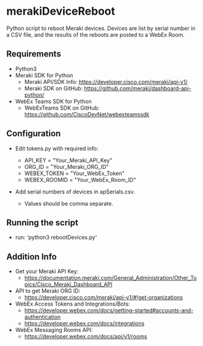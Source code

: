 # merakiDeviceReboot
Python script to reboot Meraki devices.  Devices are list by serial number in a CSV file, and the results of the reboots are posted to a WebEx Room.

## Requirements
* Python3
* Meraki SDK for Python
  * Meraki API/SDK Info: https://developer.cisco.com/meraki/api-v1/
  * Meraki SDK on GitHub: https://github.com/meraki/dashboard-api-python/
* WebEx Teams SDK for Python
  * WebExTeams SDK on GitHub: https://github.com/CiscoDevNet/webexteamssdk

## Configuration
* Edit tokens.py with required info:
  * API_KEY = "Your_Meraki_API_Key"
  * ORG_ID = "Your_Meraki_ORG_ID"
  * WEBEX_TOKEN = "Your_WebEx_Token"
  * WEBEX_ROOMID = "Your_WebEx_Room_ID"

* Add serial numbers of devices in apSerials.csv.  
  * Values should be comma separate.

## Running the script
* run: 'python3 rebootDevices.py'

## Addition Info
* Get your Meraki API Key:
  * https://documentation.meraki.com/General_Administration/Other_Topics/Cisco_Meraki_Dashboard_API
* API to get Meraki ORG ID:
  * https://developer.cisco.com/meraki/api-v1/#!get-organizations
* WebEx Access Tokens and Integrations/Bots:
  * https://developer.webex.com/docs/getting-started#accounts-and-authentication
  * https://developer.webex.com/docs/integrations
* WebEx Messaging Rooms API:
  * https://developer.webex.com/docs/api/v1/rooms

